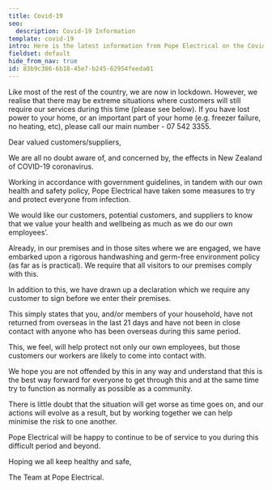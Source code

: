 ```yaml
---
title: Covid-19
seo:
  description: Covid-19 Information
template: covid-19
intro: Here is the latest information from Pope Electrical on the Covid-19 outbreak.
fieldset: default
hide_from_nav: true
id: 83b9c386-6b18-45e7-b245-62954feeda01
---
```

Like most of the rest of the country, we are now in lockdown.
However, we realise that there may be extreme situations where customers will still require our services during this time (please see below).  If you have lost power to your home, or an important part of your home (e.g. freezer failure, no heating, etc), please call our main number -  07 542 3355.

Dear valued customers/suppliers,

We are all no doubt aware of, and concerned by, the effects in New Zealand of COVID-19 coronavirus.

Working in accordance with government guidelines, in tandem with our own health and safety policy, Pope Electrical have taken some measures to try and protect everyone from infection.

We would like our customers, potential customers, and suppliers to know that we value your health and wellbeing as much as we do our own employees’. 

Already, in our premises and in those sites where we are engaged, we have embarked upon a rigorous handwashing and germ-free environment policy (as far as is practical). We require that all visitors to our premises comply with this.

 In addition to this, we have drawn up a declaration which we require any customer to sign before we enter their premises. 

This simply states that you, and/or members of your household, have not returned from overseas in the last 21 days and have not been in close contact with anyone who has been overseas during this same period.  

This, we feel, will help protect not only our own employees, but those customers our workers are likely to come into contact with. 

We hope you are not offended by this in any way and understand that this is the best way forward for everyone to get through this and at the same time try to function as normally as possible as a community.

There is little doubt that the situation will get worse as time goes on, and our actions will evolve as a result, but by working together we can help minimise the risk to one another.

Pope Electrical will be happy to continue to be of service to you during this difficult period and beyond.

Hoping we all keep healthy and safe,

The Team at Pope Electrical.